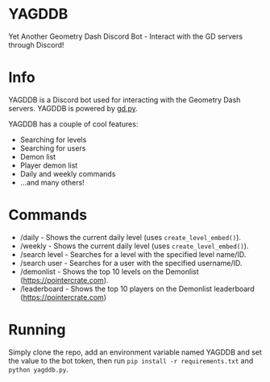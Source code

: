 # YAGDDB
Yet Another Geometry Dash Discord Bot - Interact with the GD servers through Discord!

# Info
YAGDDB is a Discord bot used for interacting with the Geometry Dash servers. YAGDDB is powered by [gd.py](https://github.com/nekitdev/gd.py).

YAGDDB has a couple of cool features:
- Searching for levels
- Searching for users
- Demon list
- Player demon list
- Daily and weekly commands
- ...and many others!

# Commands

- /daily - Shows the current daily level (uses `create_level_embed()`).
- /weekly - Shows the current daily level (uses `create_level_embed()`).
- /search level - Searches for a level with the specified level name/ID.
- /search user - Searches for a user with the specified username/ID.
- /demonlist - Shows the top 10 levels on the Demonlist (https://pointercrate.com).
- /leaderboard - Shows the top 10 players on the Demonlist leaderboard (https://pointercrate.com)

# Running

Simply clone the repo, add an environment variable named YAGDDB and set the value to the bot token, then run `pip install -r requirements.txt` and `python yagddb.py`.
